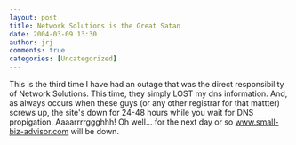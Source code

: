 ```yaml
---
layout: post
title: Network Solutions is the Great Satan
date: 2004-03-09 13:30
author: jrj
comments: true
categories: [Uncategorized]
---
```

This is the third time I have had an outage that was the direct responsibility of Network Solutions. This time, they simply LOST my dns information. And, as always occurs when these guys (or any other registrar for that mattter) screws up, the site's down for 24-48 hours while you wait for DNS propigation. Aaaarrrrggghhh!  Oh well... for the next day or so <a href="http://www.small-biz-advisor.com" target="_blank">www.small-biz-advisor.com</a> will be down.
